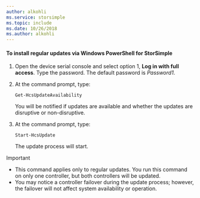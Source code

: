 ```yaml
---
author: alkohli
ms.service: storsimple
ms.topic: include
ms.date: 10/26/2018
ms.author: alkohli
---
```

<!--author=SharS last changed: 11/18/16-->

#### To install regular updates via Windows PowerShell for StorSimple
1. Open the device serial console and select option 1, **Log in with full access**. Type the password. The default password is *Password1*. 
2. At the command prompt, type:
   
     `Get-HcsUpdateAvailability`
   
    You will be notified if updates are available and whether the updates are disruptive or non-disruptive.
3. At the command prompt, type:
   
     `Start-HcsUpdate`
   
    The update process will start.

> [!IMPORTANT]
> * This command applies only to regular updates. You run this command on only one controller, but both controllers will be updated. 
> * You may notice a controller failover during the update process; however, the failover will not affect system availability or operation.
> 
> 

